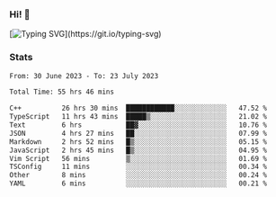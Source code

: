 ### Hi!  👋

[![Typing SVG](https://readme-typing-svg.herokuapp.com?font=Fira+Code&pause=1000&width=435&lines=Hello!+I'm+Texiwustion.)](https://git.io/typing-svg)

### Stats

<!--START_SECTION:waka-->

```txt
From: 30 June 2023 - To: 23 July 2023

Total Time: 55 hrs 46 mins

C++          26 hrs 30 mins  ████████████░░░░░░░░░░░░░   47.52 %
TypeScript   11 hrs 43 mins  █████▒░░░░░░░░░░░░░░░░░░░   21.02 %
Text         6 hrs           ██▓░░░░░░░░░░░░░░░░░░░░░░   10.76 %
JSON         4 hrs 27 mins   ██░░░░░░░░░░░░░░░░░░░░░░░   07.99 %
Markdown     2 hrs 52 mins   █▒░░░░░░░░░░░░░░░░░░░░░░░   05.15 %
JavaScript   2 hrs 45 mins   █▒░░░░░░░░░░░░░░░░░░░░░░░   04.95 %
Vim Script   56 mins         ▒░░░░░░░░░░░░░░░░░░░░░░░░   01.69 %
TSConfig     11 mins         ░░░░░░░░░░░░░░░░░░░░░░░░░   00.34 %
Other        8 mins          ░░░░░░░░░░░░░░░░░░░░░░░░░   00.24 %
YAML         6 mins          ░░░░░░░░░░░░░░░░░░░░░░░░░   00.21 %
```

<!--END_SECTION:waka-->
